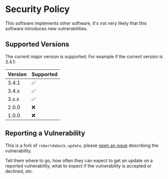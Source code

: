 # Security Policy

This software implements other software, it's not very likely that this software introduces new vulnerabilities.

## Supported Versions

The current major version is supported. For example if the current version is 3.4.1:

| Version | Supported          |
| ------- | ------------------ |
| 3.4.1   | :white_check_mark: |
| 3.4.x   | :white_check_mark: |
| 3.x.x   | :white_check_mark: |
| 2.0.0   | :x:                |
| 1.0.0   | :x:                |

## Reporting a Vulnerability

This is a fork of `robertdebock.update`, please [open an issue](https://github.com/robertdebock/ansible-role-update/issues) describing the vulnerability.

Tell them where to go, how often they can expect to get an update on a
reported vulnerability, what to expect if the vulnerability is accepted or
declined, etc.
